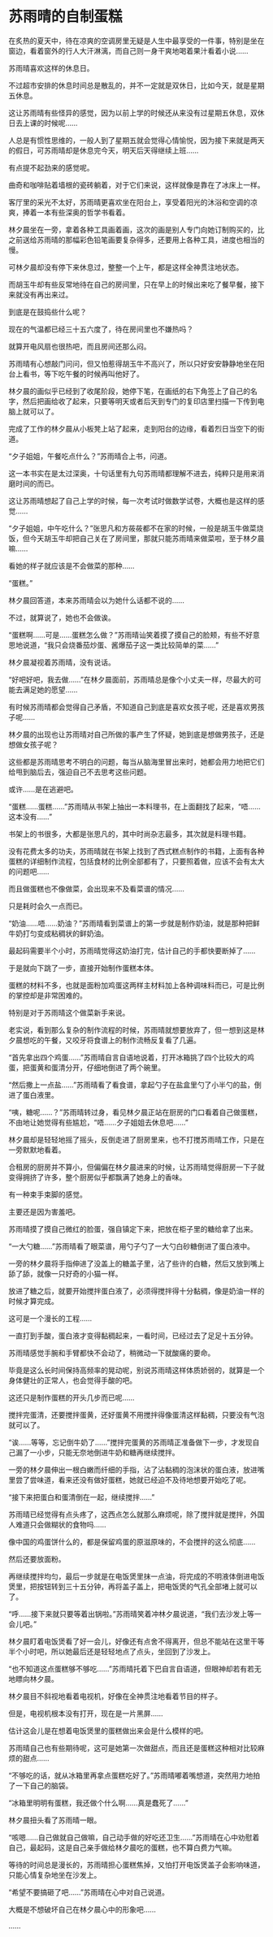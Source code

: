 # 苏雨晴的自制蛋糕

在炙热的夏天中，待在凉爽的空调房里无疑是人生中最享受的一件事，特别是坐在窗边，看着窗外的行人大汗淋漓，而自己则一身干爽地喝着果汁看着小说……

苏雨晴喜欢这样的休息日。

不过超市安排的休息时间总是散乱的，并不一定就是双休日，比如今天，就是星期五休息。

这让苏雨晴有些怪异的感觉，因为以前上学的时候还从来没有过星期五休息，双休日去上课的时候呢……

人总是有惯性思维的，一般人到了星期五就会觉得心情愉悦，因为接下来就是两天的假日，可苏雨晴却是休息完今天，明天后天得继续上班……

有点提不起劲来的感觉呢。

曲奇和咖啡贴着墙根的瓷砖躺着，对于它们来说，这样就像是靠在了冰床上一样。

客厅里的采光不太好，苏雨晴更喜欢坐在阳台上，享受着阳光的沐浴和空调的凉爽，捧着一本有些深奥的哲学书看着。

林夕晨坐在一旁，拿着各种工具画着画，这次的画是别人专门向她订制购买的，比之前送给苏雨晴的那幅彩色铅笔画要复杂得多，还要用上各种工具，进度也相当的慢。

可林夕晨却没有停下来休息过，整整一个上午，都是这样全神贯注地状态。

而胡玉牛却有些反常地待在自己的房间里，只在早上的时候出来吃了餐早餐，接下来就没有再出来过。

到底是在鼓捣些什么呢？

现在的气温都已经三十五六度了，待在房间里也不嫌热吗？

就算开电风扇也很热吧，而且房间还那么闷。

苏雨晴有心想敲门问问，但又怕惹得胡玉牛不高兴了，所以只好安安静静地坐在阳台上看书，等下吃午餐的时候再叫他好了。

林夕晨的画似乎已经到了收尾阶段，她停下笔，在画纸的右下角签上了自己的名字，然后把画给收了起来，只要等明天或者后天到专门的复印店里扫描一下传到电脑上就可以了。

完成了工作的林夕晨从小板凳上站了起来，走到阳台的边缘，看着烈日当空下的街道。

“夕子姐姐，午餐吃点什么？”苏雨晴合上书，问道。

这一本书实在是太过深奥，十句话里有九句苏雨晴都理解不进去，纯粹只是用来消磨时间的而已。

这让苏雨晴想起了自己上学的时候，每一次考试时做数学试卷，大概也是这样的感觉……

“夕子姐姐，中午吃什么？”张思凡和方莜莜都不在家的时候，一般是胡玉牛做菜烧饭，但今天胡玉牛却把自己关在了房间里，那就只能苏雨晴来做菜啦，至于林夕晨嘛……

看她的样子就应该是不会做菜的那种……

“蛋糕。”

林夕晨回答道，本来苏雨晴会以为她什么话都不说的……

不过，就算说了，她也不会做诶。

“蛋糕啊……可是……蛋糕怎么做？”苏雨晴讪笑着摸了摸自己的脸颊，有些不好意思地说道，“我只会烧番茄炒蛋、酱爆茄子这一类比较简单的菜……”

林夕晨凝视着苏雨晴，没有说话。

“好吧好吧，我去做……”在林夕晨面前，苏雨晴总是像个小丈夫一样，尽最大的可能去满足她的愿望……

有时候苏雨晴都会觉得自己矛盾，不知道自己到底是喜欢女孩子呢，还是喜欢男孩子呢……

林夕晨的出现也让苏雨晴对自己所做的事产生了怀疑，她到底是想做男孩子，还是想做女孩子呢？

这些都是苏雨晴思考不明白的问题，每当从脑海里冒出来时，她都会用力地把它们给甩到脑后去，强迫自己不去思考这些问题。

或许……是在逃避吧。

“蛋糕……蛋糕……”苏雨晴从书架上抽出一本料理书，在上面翻找了起来，“唔……这本没有……”

书架上的书很多，大都是张思凡的，其中时尚杂志最多，其次就是料理书籍。

没有花费太多的功夫，苏雨晴就在书架上找到了西式糕点制作的书籍，上面有各种蛋糕的详细制作流程，包括食材的比例全部都有了，只要照着做，应该不会有太大的问题吧……

而且做蛋糕也不像做菜，会出现来不及看菜谱的情况……

只是耗时会久一点而已。

“奶油……唔……奶油？”苏雨晴看到菜谱上的第一步就是制作奶油，就是那种把鲜牛奶打匀变成粘稠状的鲜奶油。

最起码需要半个小时，苏雨晴觉得这奶油打完，估计自己的手都快要断掉了……

于是就向下跳了一步，直接开始制作蛋糕本体。

蛋糕的材料不多，也就是面粉加鸡蛋这两样主材料加上各种调味料而已，可是比例的掌控却是非常困难的。

特别是对于苏雨晴这个做菜新手来说。

老实说，看到那么复杂的制作流程的时候，苏雨晴就想要放弃了，但一想到这是林夕晨想吃的午餐，又咬牙将食谱上的制作流畅反复看了几遍。

“首先拿出四个鸡蛋……”苏雨晴自言自语地说着，打开冰箱挑了四个比较大的鸡蛋，把蛋黄和蛋清分开，仔细地倒进了两个碗里。

“然后撒上一点盐……”苏雨晴看了看食谱，拿起勺子在盐盒里勺了小半勺的盐，倒进了蛋白液里。

“咦，糖呢……？”苏雨晴转过身，看见林夕晨正站在厨房的门口看着自己做蛋糕，不由地让她觉得有些尴尬，“唔……夕子姐姐去休息吧……”

林夕晨却是轻轻地摇了摇头，反倒走进了厨房里来，也不打搅苏雨晴工作，只是在一旁默默地看着。

合租房的厨房并不算小，但偏偏在林夕晨进来的时候，让苏雨晴觉得厨房一下子就变得拥挤了许多，整个厨房似乎都飘满了她身上的香味。

有一种束手束脚的感觉。

主要还是因为害羞吧。

苏雨晴摸了摸自己微红的脸蛋，强自镇定下来，把放在柜子里的糖给拿了出来。

“一大勺糖……”苏雨晴看了眼菜谱，用勺子勺了一大勺白砂糖倒进了蛋白液中。

一旁的林夕晨将手指伸进了没盖上的糖盖子里，沾了些许的白糖，然后又放到嘴上舔了舔，就像一只好奇的小猫一样。

放进了糖之后，就要开始搅拌蛋白液了，必须得搅拌得十分黏稠，像是奶油一样的时候才算完成。

这可是一个漫长的工程……

一直打到手酸，蛋白液才变得黏稠起来，一看时间，已经过去了足足十五分钟。

苏雨晴感觉手腕和手臂都快不会动了，稍微动一下就酸痛的要命。

毕竟是这么长时间保持高频率的晃动呢，别说苏雨晴这样体质娇弱的，就算是一个身体健壮的正常人，也会觉得手酸的吧。

这还只是制作蛋糕的开头几步而已呢……

搅拌完蛋清，还要搅拌蛋黄，还好蛋黄不用搅拌得像蛋清这样黏稠，只要没有气泡就可以了。

“诶……等等，忘记倒牛奶了……”搅拌完蛋黄的苏雨晴正准备做下一步，才发现自己漏了一小步，只能无奈地倒进牛奶和糖再继续搅拌。

一旁的林夕晨伸出一根白嫩而纤细的手指，沾了沾黏稠的泡沫状的蛋白液，放进嘴里尝了尝味道，看来还没有做好蛋糕，她就已经迫不及待地想要开始吃了呢。

“接下来把蛋白和蛋清倒在一起，继续搅拌……”

苏雨晴已经觉得有点头疼了，这西点怎么就那么麻烦呢，除了搅拌就是搅拌，外国人难道只会做糊状的食物吗……

像中国的鸡蛋饼什么的，都是保留鸡蛋的原滋原味的，不会搅拌的这么彻底……

然后还要放面粉。

再继续搅拌均匀，最后一步就是在电饭煲里抹一点油，将完成的不明液体倒进电饭煲里，把按钮转到三十五分钟，再将盖子盖上，把电饭煲的气孔全部堵上就可以了。

“呼……接下来就只要等着出锅啦。”苏雨晴笑着冲林夕晨说道，“我们去沙发上等一会儿吧。”

林夕晨盯着电饭煲看了好一会儿，好像还有点舍不得离开，但总不能站在这里干等半个小时吧，所以她最后还是轻轻地点了点头，坐回到了沙发上。

“也不知道这点蛋糕够不够吃……”苏雨晴托着下巴自言自语道，但眼神却若有若无地瞟向林夕晨。

林夕晨目不斜视地看着电视机，好像在全神贯注地看着节目的样子。

但是，电视机根本没有打开，现在是一片黑屏……

估计这会儿是在想着电饭煲里的蛋糕做出来会是什么模样的吧。

苏雨晴自己也有些期待呢，这可是她第一次做甜点，而且还是蛋糕这种相对比较麻烦的甜点……

“不够吃的话，就从冰箱里再拿点蛋糕吃好了。”苏雨晴嘟着嘴想道，突然用力地拍了一下自己的脑袋。

“冰箱里明明有蛋糕，我还做个什么啊……真是蠢死了……”

林夕晨扭头看了苏雨晴一眼。

“咳嗯……自己做就自己做嘛，自己动手做的好吃还卫生……”苏雨晴在心中劝慰着自己，最起码，这是自己亲手做给林夕晨吃的蛋糕，也不算白费力气嘛。

等待的时间总是漫长的，苏雨晴担心蛋糕焦掉，又怕打开电饭煲盖子会影响味道，只能心情复杂地坐在沙发上。

“希望不要搞砸了吧……”苏雨晴在心中对自己说道。

大概是不想破坏自己在林夕晨心中的形象吧……

……
